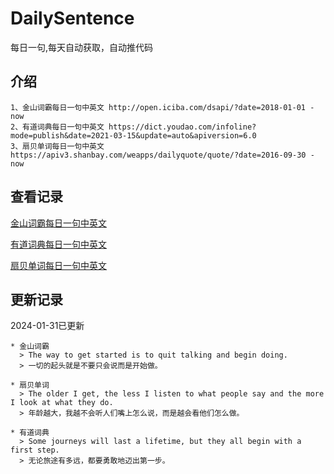 # DailySentence

每日一句,每天自动获取，自动推代码

## 介绍

```
1、金山词霸每日一句中英文 http://open.iciba.com/dsapi/?date=2018-01-01 - now
2、有道词典每日一句中英文 https://dict.youdao.com/infoline?mode=publish&date=2021-03-15&update=auto&apiversion=6.0
3、扇贝单词每日一句中英文 https://apiv3.shanbay.com/weapps/dailyquote/quote/?date=2016-09-30 - now
```

## 查看记录

[金山词霸每日一句中英文](./data/iciba/)

[有道词典每日一句中英文](./data/youdao/)

[扇贝单词每日一句中英文](./data/shanbay/)

## 更新记录
2024-01-31已更新 
```
* 金山词霸
  > The way to get started is to quit talking and begin doing. 
  > 一切的起头就是不要只会说而是开始做。

* 扇贝单词
  > The older I get, the less I listen to what people say and the more I look at what they do.
  > 年龄越大，我越不会听人们嘴上怎么说，而是越会看他们怎么做。

* 有道词典
  > Some journeys will last a lifetime, but they all begin with a first step.
  > 无论旅途有多远，都要勇敢地迈出第一步。

```
